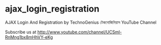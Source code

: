 # ajax_login_registration
AJAX Login And Registration by TechnoGenius টেকনোজিনিয়াস YouTube Channel

Subscribe us at http://www.youtube.com/channel/UCSml-RnMng1bx8mHhVY-eKg
